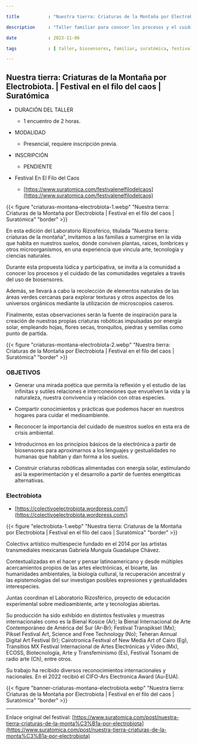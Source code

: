 ```yaml
---

title           : "Nuestra tierra: Criaturas de la Montaña por Electrobiota | Festival en el filo del caos | Suratómica"

description     : "Taller familiar para conocer los procesos y el cuidado de las comunidades vegetales a través del uso de biosensores."

date            : 2023-11-06

tags            : [ taller, biosensores, familiar, suratómica, festival, EnElFiloDelCaos, electrobiota ]

---
```


## Nuestra tierra: Criaturas de la Montaña por Electrobiota. | Festival en el filo del caos | Suratómica

- DURACIÓN DEL TALLER
    - 1 encuentro de 2 horas.

- MODALIDAD
    - Presencial, requiere inscripción previa.

- INSCRIPCIÓN
    - PENDIENTE

- Festival En El Filo del Caos
    - [https://www.suratomica.com/festivalenelfilodelcaos](https://www.suratomica.com/festivalenelfilodelcaos) 

{{< figure "criaturas-montana-electrobiota-1.webp" "Nuestra tierra: Criaturas de la Montaña por Electrobiota | Festival en el filo del caos | Suratómica" "border" >}}

En esta edición del Laboratorio Rizosférico, 
titulada "Nuestra tierra: criaturas de la montaña", 
invitamos a las familias a sumergirse en la vida que habita en nuestros suelos, 
donde conviven plantas, raíces, lombrices y otros microorganismos, 
en una experiencia que vincula arte, tecnología y ciencias naturales. 

Durante esta propuesta lúdica y participativa, 
se invita a la comunidad a conocer los procesos 
y el cuidado de las comunidades vegetales a través del uso de biosensores. 

Además, se llevará a cabo la recolección de elementos naturales 
de las áreas verdes cercanas para explorar texturas 
y otros aspectos de los universos orgánicos mediante la utilización de microscopios caseros. 

Finalmente, estas observaciones serán la fuente de inspiración 
para la creación de nuestras propias criaturas robóticas 
impulsadas por energía solar, empleando hojas, flores secas, tronquitos, piedras y semillas como punto de partida.

{{< figure "criaturas-montana-electrobiota-2.webp" "Nuestra tierra: Criaturas de la Montaña por Electrobiota | Festival en el filo del caos | Suratómica" "border" >}}

### OBJETIVOS

- Generar una mirada poética que permita la reflexión y el estudio de las infinitas y sutiles relaciones e interconexiones que envuelven la vida y la naturaleza, nuestra convivencia y relación con otras especies.

- Compartir conocimientos y prácticas que podemos hacer en nuestros hogares para cuidar el medioambiente. 

- Reconocer la importancia del cuidado de nuestros suelos en esta era de crisis ambiental. 

- Introducirnos en los principios básicos de la electrónica a partir de biosensores para aproximarnos a los lenguajes y gestualidades no humanas que habitan y dan forma a los suelos. 

- Construir criaturas robóticas alimentadas con energía solar, estimulando así la experimentación y el desarrollo a partir de fuentes energéticas alternativas.

### Electrobiota

- [https://colectivoelectrobiota.wordpress.com/](https://colectivoelectrobiota.wordpress.com/)

{{< figure "electrobiota-1.webp" "Nuestra tierra: Criaturas de la Montaña por Electrobiota | Festival en el filo del caos | Suratómica" "border" >}}

Colectivx artístico multiespecie 
fundado en el 2014 por las artistas transmediales mexicanas 
Gabriela Munguía Guadalupe Chávez. 

Contextualizadas en el hacer y pensar latinoamericano 
y desde múltiples acercamientos propios de las artes electrónicas, 
el bioarte, las humanidades ambientales, la biología cultural, la recuperación ancestral 
y las epistemologías del sur investigan posibles expresiones y gestualidades interespecies. 

Juntas coordinan el Laboratorio Rizosférico, 
proyecto de educación experimental sobre medioambiente, arte y tecnologías abiertas. 

Su producción ha sido exhibido en distintos festivales 
y muestras internacionales como es la Bienal Kosice (Ar); 
la Bienal Internacional de Arte Contemporáneo de América del Sur (Ar-Br); 
Festival Transpiksel (Mx); Piksel Festival Art, Science and Free Technology (No); 
Teheran Annual Digital Art Festival (Ir); Cairotronica Festival of New Media Art of Cairo (Eg), 
Transitios MX Festival Internacional de Artes Electrónicas y Video (Mx), ECOSS, 
Biotecnología, Arte y Transfeminismo (Es), Festival Tsonami de radio arte (Ch), entre otros. 

Su trabajo ha recibido diversos reconocimientos internacionales y nacionales. 
En el 2022 recibió el CIFO-Ars Electronica Award (Au-EUA).

{{< figure "banner-criaturas-montana-electrobiota.webp" "Nuestra tierra: Criaturas de la Montaña por Electrobiota | Festival en el filo del caos | Suratómica" "border" >}}

---

Enlace original del festival: [https://www.suratomica.com/post/nuestra-tierra-criaturas-de-la-monta%C3%B1a-por-electrobiota](https://www.suratomica.com/post/nuestra-tierra-criaturas-de-la-monta%C3%B1a-por-electrobiota) 
